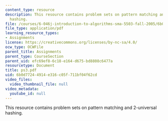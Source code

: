 ```yaml
---
content_type: resource
description: This resource contains problem sets on pattern matching and 2-universal
  hashing.
file: /courses/6-046j-introduction-to-algorithms-sma-5503-fall-2005/6b0d77244914e316c05f711bf04f62cd_ps3.pdf
file_type: application/pdf
learning_resource_types:
- Assignments
license: https://creativecommons.org/licenses/by-nc-sa/4.0/
ocw_type: OCWFile
parent_title: Assignments
parent_type: CourseSection
parent_uid: efc69ef8-6c18-e164-d675-bd8808c6477a
resourcetype: Document
title: ps3.pdf
uid: 6b0d7724-4914-e316-c05f-711bf04f62cd
video_files:
  video_thumbnail_file: null
video_metadata:
  youtube_id: null
---
```

This resource contains problem sets on pattern matching and 2-universal hashing.